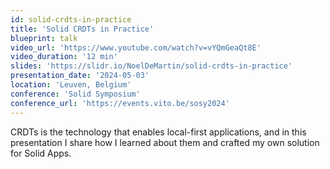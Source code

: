 ```yaml
---
id: solid-crdts-in-practice
title: 'Solid CRDTs in Practice'
blueprint: talk
video_url: 'https://www.youtube.com/watch?v=vYQmGeaQt8E'
video_duration: '12 min'
slides: 'https://slidr.io/NoelDeMartin/solid-crdts-in-practice'
presentation_date: '2024-05-03'
location: 'Leuven, Belgium'
conference: 'Solid Symposium'
conference_url: 'https://events.vito.be/sosy2024'
---
```


CRDTs is the technology that enables local-first applications, and in this presentation I share how I learned about them and crafted my own solution for Solid Apps.
